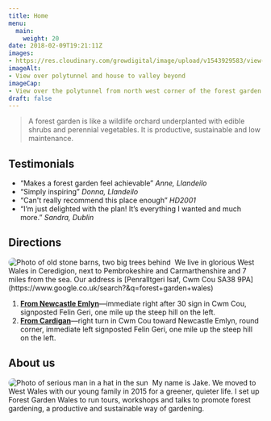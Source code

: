 ```yaml
---
title: Home
menu: 
  main:
    weight: 20
date: 2018-02-09T19:21:11Z
images: 
- https://res.cloudinary.com/growdigital/image/upload/v1543929583/view-42802795151.jpg
imageAlt: 
- View over polytunnel and house to valley beyond
imageCap:
- View over the polytunnel from north west corner of the forest garden
draft: false
---
```


> A forest garden is like a wildlife orchard underplanted with edible shrubs and perennial vegetables. It is productive, sustainable and low maintenance.

## Testimonials

* “Makes a forest garden feel achievable” _Anne, Llandeilo_
* “Simply inspiring” _Donna, Llandeilo_
* “Can't really recommend this place enough” _HD2001_
* “I’m just delighted with the plan! It’s everything I wanted and much more.” _Sandra, Dublin_

## Directions

<img src="https://res.cloudinary.com/growdigital/image/upload/w_94/v1552512310/barns-quare-30666693438.jpg" style="float:left; border-radius: 47px; margin-right: 0.5rem;" alt="Photo of old stone barns, two big trees behind">
We live in glorious West Wales in Ceredigion, next to Pembrokeshire and Carmarthenshire and 7 miles from the sea. Our address is [Penralltgeri Isaf, Cwm Cou SA38&nbsp;9PA](https://www.google.co.uk/search?&q=forest+garden+wales)

1. **[From Newcastle Emlyn](https://binged.it/2DSTVAJ)**—immediate right after 30 sign in Cwm Cou, signposted Felin Geri, one mile up the steep hill on the left.
2. **[From Cardigan](https://binged.it/2DSwGqh)**—right turn in Cwm Cou toward Newcastle Emlyn, round corner, immediate left signposted Felin Geri, one mile up the steep hill on the left.

## About us

<img src="https://res.cloudinary.com/growdigital/image/upload/w_94/v1552470457/scythe-square-face.jpg" style="float:left; border-radius: 47px; margin-right: 0.5rem;" alt="Photo of serious man in a hat in the sun">
My name is Jake. We moved to West Wales with our young family in 2015 for a greener, quieter life. I set up Forest Garden Wales to run tours, workshops and talks to promote forest gardening, a productive and sustainable way of gardening. 
